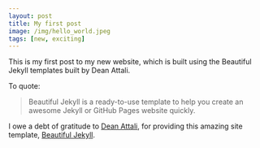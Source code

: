 ```yaml
---
layout: post
title: My first post
image: /img/hello_world.jpeg
tags: [new, exciting]
---
```


This is my first post to my new website, which is built using the Beautiful Jekyll templates built by Dean Attali. 

To quote: 

> Beautiful Jekyll is a ready-to-use template to help you create an awesome Jekyll or GitHub Pages website quickly.

I owe a debt of gratitude to [Dean Attali](https://deanattali.com/), for providing this amazing site template, [Beautiful Jekyll](https://deanattali.com/beautiful-jekyll/).


